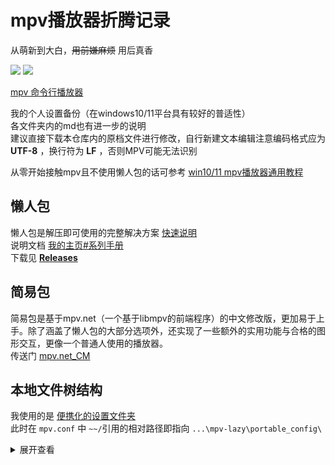# mpv播放器折腾记录

从萌新到大白，<s>用前嫌麻烦</s> 用后真香

![](Temp/index-界面对比.jpg)
![](Temp/index-高级播放列表.png)

[mpv 命令行播放器](https://github.com/mpv-player/mpv)  

我的个人设置备份（在windows10/11平台具有较好的普适性）  
各文件夹内的md也有进一步的说明  
建议直接下载本仓库内的原档文件进行修改，自行新建文本编辑注意编码格式应为 **UTF-8** ，换行符为 **LF** ，否则MPV可能无法识别  

从零开始接触mpv且不使用懒人包的话可参考 [win10/11 mpv播放器通用教程](https://hooke007.github.io/mpv-lazy/mpv.html)

## 懒人包

懒人包是解压即可使用的完整解决方案 [快速说明](https://hooke007.github.io/mpv-lazy/[00]_懒人包快速说明.html)  
说明文档 [我的主页#系列手册](https://hooke007.github.io/#系列手册)  
下载见 [**Releases**](https://github.com/hooke007/MPV_lazy/releases)

## 简易包

简易包是基于mpv.net（一个基于libmpv的前端程序）的中文修改版，更加易于上手。除了涵盖了懒人包的大部分选项外，还实现了一些额外的实用功能与合格的图形交互，更像一个普通人使用的播放器。  
传送门 [mpv.net_CM](https://github.com/hooke007/mpv.net_CM)

## 本地文件树结构

我使用的是 [便携化的设置文件夹](https://mpv.io/manual/master/#files-on-windows)  
此时在 `mpv.conf` 中 `~~/`引用的相对路径即指向 `...\mpv-lazy\portable_config\`

<details>
<summary>展开查看</summary>
<pre><code>

    ...\mpv-lazy\
        mpv.exe & mpv.com
        mpv-BenchMark.conf
        mpv-test.conf
        mpv-？？模式.bat

    ...\mpv-lazy\portable_config\
            input.conf
            mpv.conf
            profiles.conf
            ?????.vpy

    ...\mpv-lazy\portable_config\scripts\
                <脚本群组文件夹>
                ?????.lua

    ...\mpv-lazy\portable_config\script-opts\
                ?????.conf（名称通常对应脚本名）

    ...\mpv-lazy\portable_config\shaders\
                ?????.glsl
                ?????.hook

我也使用便携版Python VapourSynth  
即解压所有包内文件到 `mpv.exe` 的同级

    ...\mpv-lazy\
        python.exe
        VSPipe.exe
        VapourSynth.dll
        xxxx.py
        <等等文件>

    ...\mpv-lazy\vapoursynth64\plugins\
                <这里放置自行添加的vs插件>

youtube-dl或YT-DLP和FFmpeg也被我顺手放一起

    ...\mpv-lazy\
        ffmpeg.exe
        youtube-dl.exe
        yt-dlp.exe

tcl/tk依照我的懒人包预设放在此处

    ...\mpv-lazy\
        tclsh.exe

安装注册的脚本文件置于 `mpv.exe` 的次级

    ...\mpv-lazy\installer\
            mpv-icon.ico
            mpv-install.bat
            mpv-uninstall.bat
</code></pre>
</details>
